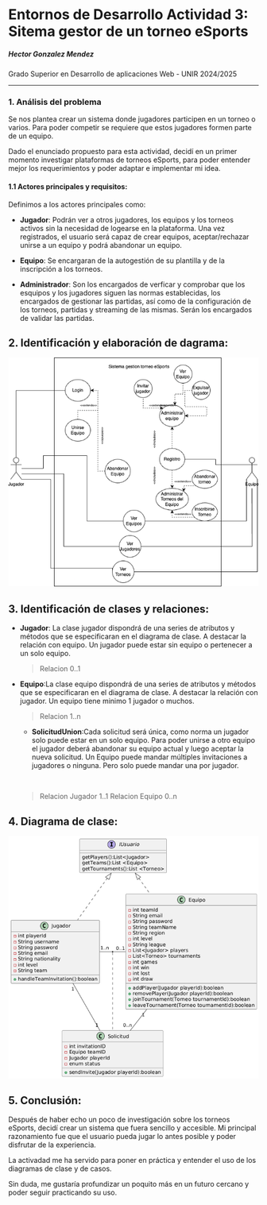 # Entornos de Desarrollo Actividad 3: Sitema gestor de un torneo eSports

##### Hector Gonzalez Mendez

Grado Superior en Desarrollo de aplicaciones Web - UNIR 2024/2025

---

### 1. Análisis del problema

Se nos plantea crear un sistema donde jugadores participen en un torneo o varios. Para poder competir se requiere que estos jugadores formen parte de un equipo.

Dado el enunciado propuesto para esta actividad, decidí en un primer momento investigar plataformas de torneos eSports, para poder entender mejor los requerimientos y poder adaptar e implementar mi idea.

#### 1.1 Actores principales y requisitos:

Definimos a los actores principales como:

- **Jugador**: Podrán ver a otros jugadores, los equipos y los torneos activos sin la necesidad de logearse en la plataforma. Una vez registrados, el usuario será capaz de crear equipos, aceptar/rechazar unirse a un equipo y podrá abandonar un equipo.
  <br>

- **Equipo**: Se encargaran de la autogestión de su plantilla y de la inscripción a los torneos.
  <br>

- **Administrador**: Son los encargados de verficar y comprobar que los esquipos y los jugadores siguen las normas establecidas, los encargados de gestionar las partidas, así como de la configuración de los torneos, partidas y streaming de las mismas. Serán los encargados de validar las partidas.

## 2. Identificación y elaboración de dagrama:

![Image de Diagrama de caso](./img/UMLCASE.png)

## 3. Identificación de clases y relaciones:

- **Jugador**: La clase jugador dispondrá de una series de atributos y métodos que se especificaran en el diagrama de clase. A destacar la relación con equipo. Un jugador puede estar sin equipo o pertenecer a un solo equipo.
  <br>

  > Relacion 0..1

- **Equipo**:La clase equipo dispondrá de una series de atributos y métodos que se especificaran en el diagrama de clase. A destacar la relación con jugador. Un equipo tiene minimo 1 jugador o muchos.
  <br>

  > Relacion 1..n

  - **SolicitudUnion**:Cada solicitud será única, como norma un jugador solo puede estar en un solo equipo. Para poder unirse a otro equipo el jugador deberá abandonar su equipo actual y luego aceptar la nueva solicitud.
  Un Equipo puede mandar múltiples invitaciones a jugadores o ninguna. Pero solo puede mandar una por jugador.

    <br>

  > Relacion Jugador 1..1
  > Relacion Equipo 0..n

## 4. Diagrama de clase:

![Imagen de diagrama de clase](./img/UMLCLASS.png)

## 5. Conclusión:

Después de haber echo un poco de investigación sobre los torneos eSports, decidí crear un sistema que fuera sencillo y accesible. Mi principal razonamiento fue que el usuario pueda jugar lo antes posible y poder disfrutar de la experiencia.

La activadad me ha servido para poner en práctica y entender el uso de los diagramas de clase y de casos.

Sin duda, me gustaría profundizar un poquito más en un futuro cercano y poder seguir practicando su uso.

